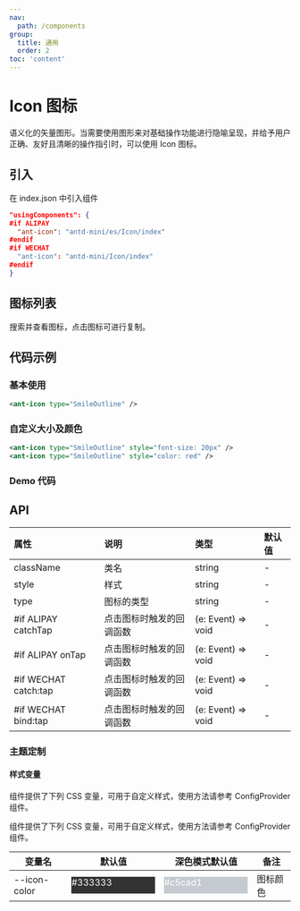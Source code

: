```yaml
---
nav:
  path: /components
group:
  title: 通用
  order: 2
toc: 'content'
---
```


# Icon 图标

语义化的矢量图形。当需要使用图形来对基础操作功能进行隐喻呈现，并给予用户正确、友好且清晰的操作指引时，可以使用 Icon 图标。

## 引入

在 index.json 中引入组件

```json
"usingComponents": {
#if ALIPAY
  "ant-icon": "antd-mini/es/Icon/index"
#endif
#if WECHAT
  "ant-icon": "antd-mini/Icon/index"
#endif
}
```

## 图标列表

搜索并查看图标，点击图标可进行复制。

<Icon></Icon>

## 代码示例

### 基本使用

```xml
<ant-icon type="SmileOutline" />
```

### 自定义大小及颜色

```xml
<ant-icon type="SmileOutline" style="font-size: 20px" />
<ant-icon type="SmileOutline" style="color: red" />
```

### Demo 代码

<code src='../../demo/pages/Icon/index'></code>

## API

| 属性                 | 说明                     | 类型               | 默认值 |
| :------------------- | :----------------------- | :----------------- | :----- |
| className            | 类名                     | string             | -      |
| style                | 样式                     | string             | -      |
| type                 | 图标的类型               | string             | -      |
| #if ALIPAY catchTap  | 点击图标时触发的回调函数 | (e: Event) => void | -      |
| #if ALIPAY onTap     | 点击图标时触发的回调函数 | (e: Event) => void | -      |
| #if WECHAT catch:tap | 点击图标时触发的回调函数 | (e: Event) => void | -      |
| #if WECHAT bind:tap  | 点击图标时触发的回调函数 | (e: Event) => void | -      |

### 主题定制

#### 样式变量

组件提供了下列 CSS 变量，可用于自定义样式，使用方法请参考 ConfigProvider 组件。

组件提供了下列 CSS 变量，可用于自定义样式，使用方法请参考 ConfigProvider 组件。

| 变量名       | 默认值                                                                                           | 深色模式默认值                                                                                   | 备注     |
| ------------ | ------------------------------------------------------------------------------------------------ | ------------------------------------------------------------------------------------------------ | -------- |
| --icon-color | <div style="width: 150px; height: 30px; background-color: #333333; color: #ffffff">#333333</div> | <div style="width: 150px; height: 30px; background-color: #c5cad1; color: #ffffff">#c5cad1</div> | 图标颜色 |
